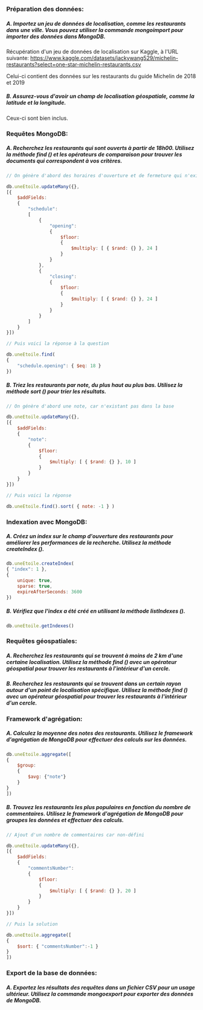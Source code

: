 ### Préparation des données:

##### A. Importez un jeu de données de localisation, comme les restaurants dans une ville. Vous pouvez utiliser la commande mongoimport pour importer des données dans MongoDB.

Récupération d'un jeu de données de localisation sur Kaggle, à l'URL suivante: 
https://www.kaggle.com/datasets/jackywang529/michelin-restaurants?select=one-star-michelin-restaurants.csv

Celui-ci contient des données sur les restaurants du guide Michelin de 2018 et 2019

##### B. Assurez-vous d'avoir un champ de localisation géospatiale, comme la latitude et la longitude.

Ceux-ci sont bien inclus.


### Requêtes MongoDB:

##### A. Recherchez les restaurants qui sont ouverts à partir de 18h00. Utilisez la méthode find () et les opérateurs de comparaison pour trouver les documents qui correspondent à vos critères.

``` javascript
// On génère d'abord des horaires d'ouverture et de fermeture qui n'existe pas dans la base

db.uneEtoile.updateMany({},
[{
	$addFields:
	{
		"schedule":
		[
			{
				"opening":
				{ 
					$floor: 
					{
						$multiply: [ { $rand: {} }, 24 ]
					}
				}
			},
			{
				"closing":
				{ 
					$floor: 
					{
						$multiply: [ { $rand: {} }, 24 ]
					}
				}
			}
		]
	}
}])

// Puis voici la réponse à la question

db.uneEtoile.find(
{
	"schedule.opening": { $eq: 18 }
})
```

##### B. Triez les restaurants par note, du plus haut au plus bas. Utilisez la méthode sort () pour trier les résultats.

``` javascript
// On génère d'abord une note, car n'existant pas dans la base

db.uneEtoile.updateMany({},
[{
	$addFields:
	{
		"note":
		{
			$floor: 
			{
				$multiply: [ { $rand: {} }, 10 ]
			}
		}
	}
}])

// Puis voici la réponse

db.uneEtoile.find().sort( { note: -1 } )
```



### Indexation avec MongoDB:

##### A. Créez un index sur le champ d'ouverture des restaurants pour améliorer les performances de la recherche. Utilisez la méthode createIndex ().

``` javascript
db.uneEtoile.createIndex(
{ "index": 1 },
{ 
	unique: true,
	sparse: true,
	expireAfterSeconds: 3600
})
```

##### B. Vérifiez que l'index a été créé en utilisant la méthode listIndexes ().

``` javascript
db.uneEtoile.getIndexes()
```


### Requêtes géospatiales:

##### A. Recherchez les restaurants qui se trouvent à moins de 2 km d'une certaine localisation. Utilisez la méthode find () avec un opérateur géospatial pour trouver les restaurants à l'intérieur d'un cercle.

##### B. Recherchez les restaurants qui se trouvent dans un certain rayon autour d'un point de localisation spécifique. Utilisez la méthode find () avec un opérateur géospatial pour trouver les restaurants à l'intérieur d'un cercle.



### Framework d'agrégation:

##### A. Calculez la moyenne des notes des restaurants. Utilisez le framework d'agrégation de MongoDB pour effectuer des calculs sur les données.

``` javascript
db.uneEtoile.aggregate([
{
	$group:
	{
		$avg: {"note"}
	}
}
])
```

##### B. Trouvez les restaurants les plus populaires en fonction du nombre de commentaires. Utilisez le framework d'agrégation de MongoDB pour groupes les données et effectuer des calculs.

``` javascript
// Ajout d'un nombre de commentaires car non-défini

db.uneEtoile.updateMany({},
[{
	$addFields:
	{
		"commentsNumber":
		{
			$floor: 
			{
				$multiply: [ { $rand: {} }, 20 ]
			}
		}
	}
}])

// Puis la solution

db.uneEtoile.aggregate([
{
    $sort: { "commentsNumber":-1 }
}
])
```

### Export de la base de données:

##### A. Exportez les résultats des requêtes dans un fichier CSV pour un usage ultérieur. Utilisez la commande mongoexport pour exporter des données de MongoDB.